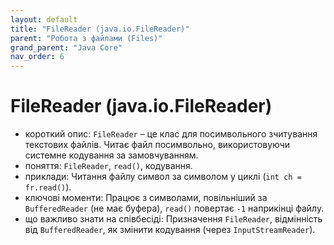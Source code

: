 ```yaml
---
layout: default
title: "FileReader (java.io.FileReader)"
parent: "Робота з файлами (Files)"
grand_parent: "Java Core"
nav_order: 6
---
```


# FileReader (java.io.FileReader)

*   короткий опис: `FileReader` – це клас для посимвольного зчитування текстових файлів. Читає файл посимвольно, використовуючи системне кодування за замовчуванням.
*   поняття: `FileReader`, `read()`, кодування.
*   приклади: Читання файлу символ за символом у циклі (`int ch = fr.read()`).
*   ключові моменти: Працює з символами, повільніший за `BufferedReader` (не має буфера), `read()` повертає `-1` наприкінці файлу.
*   що важливо знати на співбесіді: Призначення `FileReader`, відмінність від `BufferedReader`, як змінити кодування (через `InputStreamReader`).
